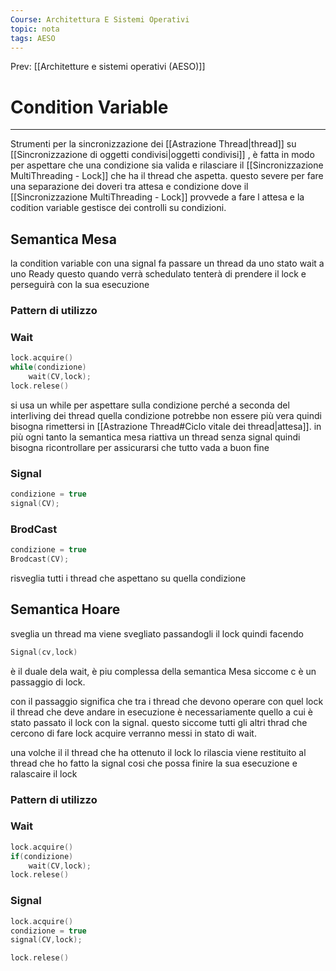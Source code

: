 ```yaml
---
Course: Architettura E Sistemi Operativi
topic: nota
tags: AESO
---
```


Prev: [[Architetture e sistemi operativi (AESO)]]

# Condition Variable
---
Strumenti per la sincronizzazione dei [[Astrazione Thread|thread]] su [[Sincronizzazione di oggetti condivisi|oggetti condivisi]] , è fatta in modo per aspettare che una condizione sia valida e rilasciare il [[Sincronizzazione MultiThreading - Lock]] che ha il thread che aspetta. questo severe per fare una separazione dei doveri tra attesa e condizione dove il [[Sincronizzazione MultiThreading - Lock]] provvede a fare l attesa e la codition variable gestisce dei controlli su condizioni.

## Semantica Mesa

la condition variable con una signal  fa passare un thread da uno stato wait a uno Ready questo quando verrà schedulato tenterà di prendere il lock e perseguirà con la sua esecuzione

### Pattern di utilizzo

### Wait

```c
lock.acquire()
while(condizione)
	wait(CV,lock);
lock.relese()
```

si usa un while per aspettare sulla condizione perché a seconda del interliving dei thread quella condizione potrebbe non essere più vera quindi bisogna  rimettersi in [[Astrazione Thread#Ciclo vitale dei thread|attesa]]. in più ogni tanto la semantica mesa riattiva un thread senza signal quindi bisogna ricontrollare per assicurarsi che tutto vada a buon fine

### Signal

```c
condizione = true
signal(CV);
```

### BrodCast

```c
condizione = true
Brodcast(CV);
```

risveglia tutti i thread che aspettano su quella condizione

## Semantica Hoare

sveglia un thread ma viene svegliato passandogli il lock quindi facendo

```c
Signal(cv,lock)
```

 è il duale dela wait, è piu complessa della semantica Mesa siccome c è un passaggio di lock.

con il passaggio significa che tra i thread che devono operare con quel lock il thread che deve andare in esecuzione è necessariamente quello a cui è stato passato il lock con la signal. questo siccome tutti gli altri thrad che cercono di fare lock acquire verranno messi in stato di wait.

una volche il il thread che ha ottenuto il lock lo rilascia viene restituito al thread che ho fatto la signal cosi che possa finire la sua esecuzione e ralascaire il lock

### Pattern di utilizzo

### Wait

```c
lock.acquire()
if(condizione)
	wait(CV,lock);
lock.relese()
```

### Signal

```c
lock.acquire()
condizione = true
signal(CV,lock);

lock.relese()
```
